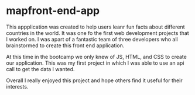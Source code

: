 # mapfront-end-app


This appplication was created to help users leanr fun facts about different countries in the world. It was one fo the first web development projects that I worked on. I was apart of a fantastic team of three developers who all brainstormed to create this front end application. 

At this time in the bootcamp we only knew of JS, HTML, and CSS to create our application. This was my first project in which I was able to use an api call to get the data I wanted. 

Overall I really enjoyed this project and hope others find it useful for their interests. 